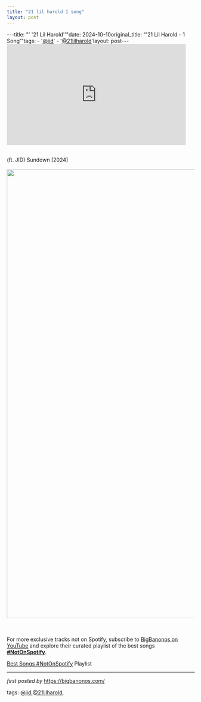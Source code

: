 ```yaml
---
title: "21 lil harold 1 song"
layout: post
---
```

---title: "' '21 Lil Harold''"date: 2024-10-10original_title: "'21 Lil Harold - 1 Song'"tags:  - '[@jid](/tags/jid/)'  - '[@21lilharold](/tags/21lilharold/)'layout: post---<iframe frameborder="0" height="270" src="https://youtube.com/embed/luqNFkb9Dx0?si=UUQiX9n3ZxhBcAjB" width="480"></iframe><div><br /></div><div>(ft. JID) Sundown [2024]</div><div><br /></div><div class="separator" ><a href="https://cdns-images.dzcdn.net/images/cover/13d0968ad38cae96a1cde6fc5ee337f0/1900x1900-000000-80-0-0.jpg" imageanchor="1"><img border="0" data-original-height="1200" data-original-width="1200" height="1200" src="https://cdns-images.dzcdn.net/images/cover/13d0968ad38cae96a1cde6fc5ee337f0/1900x1900-000000-80-0-0.jpg" width="1200" /></a></div><br /><div><br /></div><!--Subscribe and Playlist Links--><div>    <p>For more exclusive tracks not on Spotify, subscribe to <a href="https://www.youtube.com/[@BigBanonos](/tags/BigBanonos/)" target="_blank">BigBanonos on YouTube</a> and explore their curated playlist of the best songs <strong>[#NotOnSpotify](/tags/NotOnSpotify/)</strong>.</p>    <p><a href="https://www.youtube.com/playlist?list=PLtuNtuTatqI0kFahUCbtbfenC_ET5O_tr" target="_blank">Best Songs [#NotOnSpotify](/tags/NotOnSpotify/) Playlist<br /></a></p></div><hr /><p><em>first posted by</em> <a href="https://bigbanonos.com/" rel="noopener" target="_new">https://bigbanonos.com/</a></p><p>tags: [@jid](/tags/jid/),[@21lilharold](/tags/21lilharold/),</p>